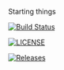 Starting things 

[![Build Status](https://travis-ci.org/Sebastian-Reid/sem.svg?branch=master)](https://travis-ci.org/Sebastian-Reid/sem)

[![LICENSE](https://img.shields.io/github/license/Sebastian-Reid/sem.svg?style=flat-square)](https://github.com/<github-username>/sem/blob/master/LICENSE)

[![Releases](https://img.shields.io/github/release/Sebastian-Reid/sem/all.svg?style=flat-square)](https://github.com/<github-username>/sem/releases)
